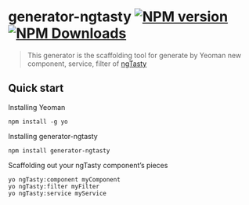 # generator-ngtasty [![NPM version](https://badge.fury.io/js/ng-tasty.svg)](https://www.npmjs.org/package/ng-tasty) [![NPM Downloads](http://img.shields.io/npm/dm/ng-tasty.svg)](https://www.npmjs.org/package/ng-tasty)
> This generator is the scaffolding tool for generate by Yeoman new component, service, filter of [ngTasty](http://zizzamia.com/ng-tasty/contribute)

## Quick start
Installing Yeoman
```
npm install -g yo
```

Installing generator-ngtasty
```
npm install generator-ngtasty
```

Scaffolding out your ngTasty component’s pieces
```
yo ngTasty:component myComponent
yo ngTasty:filter myFilter
yo ngTasty:service myService
```
